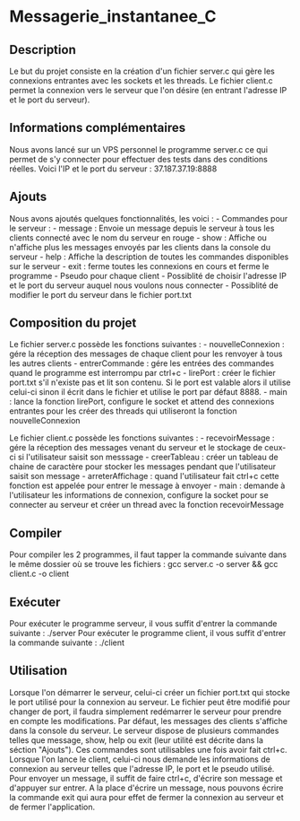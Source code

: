 # Messagerie_instantanee_C

## Description
Le but du projet consiste en la création d'un fichier server.c qui gère les connexions entrantes avec les sockets et les threads. Le fichier client.c permet la connexion vers le serveur que l'on désire (en entrant l'adresse IP et le port du serveur).


## Informations complémentaires
Nous avons lancé sur un VPS personnel le programme server.c ce qui permet de s'y connecter pour effectuer des tests dans des conditions réelles. Voici l'IP et le port du serveur : 37.187.37.19:8888


## Ajouts
Nous avons ajoutés quelques fonctionnalités, les voici : 
    - Commandes pour le serveur : 
        - message <votreMessage> : Envoie un message depuis le serveur à tous les clients connecté avec le nom du serveur en rouge
        - show : Affiche ou n'affiche plus les messages envoyés par les clients dans la console du serveur
        - help : Affiche la description de toutes les commandes disponibles sur le serveur
        - exit : ferme toutes les connexions en cours et ferme le programme
    - Pseudo pour chaque client
    - Possiblité de choisir l'adresse IP et le port du serveur auquel nous voulons nous connecter
    - Possiblité de modifier le port du serveur dans le fichier port.txt

## Composition du projet

Le fichier server.c possède les fonctions suivantes : 
    - nouvelleConnexion : gére la réception des messages de chaque client pour les renvoyer à tous les autres clients
    - entrerCommande : gére les entrées des commandes quand le programme est interrompu par ctrl+c
    - lirePort : créer le fichier port.txt s'il n'existe pas et lit son contenu. Si le port est valable alors il utilise celui-ci sinon il écrit dans le fichier et utilise le port par défaut 8888.
    - main : lance la fonction lirePort, configure le socket et attend des connexions entrantes pour les créer des threads qui utiliseront la fonction nouvelleConnexion


Le fichier client.c possède les fonctions suivantes : 
    - recevoirMessage : gére la réception des messages venant du serveur et le stockage de ceux-ci si l'utilisateur saisit son messsage
    - creerTableau : créer un tableau de chaine de caractère pour stocker les messages pendant que l'utilisateur saisit son message
    - arreterAffichage : quand l'utilisateur fait ctrl+c cette fonction est appelée pour entrer le message à envoyer
    - main : demande à l'utilisateur les informations de connexion, configure la socket pour se connecter au serveur et créer un thread avec la fonction recevoirMessage



## Compiler

Pour compiler les 2 programmes, il faut tapper la commande suivante dans le même dossier où se trouve les fichiers : gcc server.c -o server && gcc client.c -o client


## Exécuter

Pour exécuter le programme serveur, il vous suffit d'entrer la commande suivante : ./server
Pour exécuter le programme client, il vous suffit d'entrer la commande suivante : ./client


## Utilisation

Lorsque l'on démarrer le serveur, celui-ci créer un fichier port.txt qui stocke le port utilisé pour la connexion au serveur. Le fichier peut être modifié pour changer de port, il faudra simplement redémarrer le serveur pour prendre en compte les modifications. Par défaut, les messages des clients s'affiche dans la console du serveur. Le serveur dispose de plusieurs commandes telles que message, show, help ou exit (leur utilité est décrite dans la séction "Ajouts"). Ces commandes sont utilisables une fois avoir fait ctrl+c.
Lorsque l'on lance le client, celui-ci nous demande les informations de connexion au serveur telles que l'adresse IP, le port et le pseudo utilisé. Pour envoyer un message, il suffit de faire ctrl+c, d'écrire son message et d'appuyer sur entrer. A la place d'écrire un message, nous pouvons écrire la commande exit qui aura pour effet de fermer la connexion au serveur et de fermer l'application.